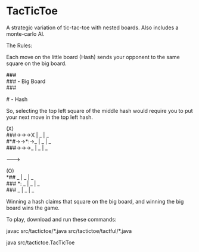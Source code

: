 # TacTicToe
A strategic variation of tic-tac-toe with nested boards. Also includes a monte-carlo AI. 

The Rules:

Each move on the little board (Hash) sends your opponent to the same square on the big board.

\###  \
\### - Big Board \
\### 


\# - Hash

 So, selecting the top left square of the middle hash would require you to put your next move in the top left hash. 

(X) \
\###→→→X | _ | _ \
#\*#→→*:→_ | _ | _ \
\###→→→_ | _ | _

 --->
 
 (O) \
\*##         _ | _ | _ \
\###    *:   _ | _ | _ \
\###         _ | _ | _
 
 
Winning a hash claims that square on the big board, and winning the big board wins the game.  
 
 

To play, download and run these commands:

javac src/tactictoe/\*.java src/tactictoe/tactful/\*.java 

java src/tactictoe.TacTicToe


